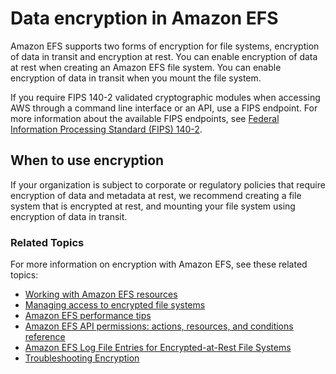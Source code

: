 # Data encryption in Amazon EFS<a name="encryption"></a>

Amazon EFS supports two forms of encryption for file systems, encryption of data in transit and encryption at rest\. You can enable encryption of data at rest when creating an Amazon EFS file system\. You can enable encryption of data in transit when you mount the file system\.

If you require FIPS 140\-2 validated cryptographic modules when accessing AWS through a command line interface or an API, use a FIPS endpoint\. For more information about the available FIPS endpoints, see [Federal Information Processing Standard \(FIPS\) 140\-2](http://aws.amazon.com/compliance/fips/)\.

## When to use encryption<a name="whenencrypt"></a>

If your organization is subject to corporate or regulatory policies that require encryption of data and metadata at rest, we recommend creating a file system that is encrypted at rest, and mounting your file system using encryption of data in transit\.

### Related Topics<a name="relatedencrypt"></a>

For more information on encryption with Amazon EFS, see these related topics:
+ [Working with Amazon EFS resources](creating-using.md)
+ [Managing access to encrypted file systems](managing-encrypt.md)
+ [Amazon EFS performance tips](performance-tips.md)
+ [Amazon EFS API permissions: actions, resources, and conditions reference](access-control-managing-permissions.md#efs-api-permissions-ref)
+ [Amazon EFS Log File Entries for Encrypted\-at\-Rest File Systems](logging-using-cloudtrail.md#efs-encryption-cloudtrail)
+ [Troubleshooting Encryption](troubleshooting-efs-encryption.md)